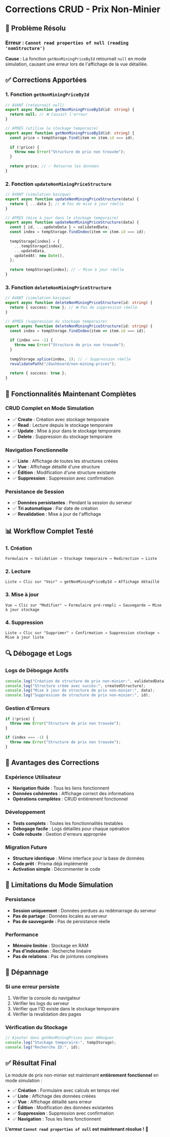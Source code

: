 # Corrections CRUD - Prix Non-Minier

## 🔧 **Problème Résolu**

### **Erreur : `Cannot read properties of null (reading 'nomStructure')`**

**Cause** : La fonction `getNonMiningPriceById` retournait `null` en mode simulation, causant une erreur lors de l'affichage de la vue détaillée.

## ✅ **Corrections Apportées**

### 1. **Fonction `getNonMiningPriceById`**
```typescript
// AVANT (retournait null)
export async function getNonMiningPriceById(id: string) {
  return null; // ❌ Causait l'erreur
}

// APRÈS (utilise le stockage temporaire)
export async function getNonMiningPriceById(id: string) {
  const price = tempStorage.find(item => item.id === id);
  
  if (!price) {
    throw new Error("Structure de prix non trouvée");
  }
  
  return price; // ✅ Retourne les données
}
```

### 2. **Fonction `updateNonMiningPriceStructure`**
```typescript
// AVANT (simulation basique)
export async function updateNonMiningPriceStructure(data) {
  return { ...data }; // ❌ Pas de mise à jour réelle
}

// APRÈS (mise à jour dans le stockage temporaire)
export async function updateNonMiningPriceStructure(data) {
  const { id, ...updateData } = validatedData;
  const index = tempStorage.findIndex(item => item.id === id);
  
  tempStorage[index] = {
    ...tempStorage[index],
    ...updateData,
    updatedAt: new Date(),
  };
  
  return tempStorage[index]; // ✅ Mise à jour réelle
}
```

### 3. **Fonction `deleteNonMiningPriceStructure`**
```typescript
// AVANT (simulation basique)
export async function deleteNonMiningPriceStructure(id: string) {
  return { success: true }; // ❌ Pas de suppression réelle
}

// APRÈS (suppression du stockage temporaire)
export async function deleteNonMiningPriceStructure(id: string) {
  const index = tempStorage.findIndex(item => item.id === id);
  
  if (index === -1) {
    throw new Error("Structure de prix non trouvée");
  }
  
  tempStorage.splice(index, 1); // ✅ Suppression réelle
  revalidatePath("/dashboard/non-mining-prices");
  
  return { success: true };
}
```

## 🚀 **Fonctionnalités Maintenant Complètes**

### **CRUD Complet en Mode Simulation**
- ✅ **Create** : Création avec stockage temporaire
- ✅ **Read** : Lecture depuis le stockage temporaire
- ✅ **Update** : Mise à jour dans le stockage temporaire
- ✅ **Delete** : Suppression du stockage temporaire

### **Navigation Fonctionnelle**
- ✅ **Liste** : Affichage de toutes les structures créées
- ✅ **Vue** : Affichage détaillé d'une structure
- ✅ **Édition** : Modification d'une structure existante
- ✅ **Suppression** : Suppression avec confirmation

### **Persistance de Session**
- ✅ **Données persistantes** : Pendant la session du serveur
- ✅ **Tri automatique** : Par date de création
- ✅ **Revalidation** : Mise à jour de l'affichage

## 📊 **Workflow Complet Testé**

### 1. **Création**
```
Formulaire → Validation → Stockage temporaire → Redirection → Liste
```

### 2. **Lecture**
```
Liste → Clic sur "Voir" → getNonMiningPriceById → Affichage détaillé
```

### 3. **Mise à jour**
```
Vue → Clic sur "Modifier" → Formulaire pré-rempli → Sauvegarde → Mise à jour stockage
```

### 4. **Suppression**
```
Liste → Clic sur "Supprimer" → Confirmation → Suppression stockage → Mise à jour liste
```

## 🔍 **Débogage et Logs**

### **Logs de Débogage Actifs**
```typescript
console.log("Création de structure de prix non-minier:", validatedData);
console.log("Structure créée avec succès:", createdStructure);
console.log("Mise à jour de structure de prix non-minier:", data);
console.log("Suppression de structure de prix non-minier:", id);
```

### **Gestion d'Erreurs**
```typescript
if (!price) {
  throw new Error("Structure de prix non trouvée");
}

if (index === -1) {
  throw new Error("Structure de prix non trouvée");
}
```

## 🎯 **Avantages des Corrections**

### **Expérience Utilisateur**
- **Navigation fluide** : Tous les liens fonctionnent
- **Données cohérentes** : Affichage correct des informations
- **Opérations complètes** : CRUD entièrement fonctionnel

### **Développement**
- **Tests complets** : Toutes les fonctionnalités testables
- **Débogage facile** : Logs détaillés pour chaque opération
- **Code robuste** : Gestion d'erreurs appropriée

### **Migration Future**
- **Structure identique** : Même interface pour la base de données
- **Code prêt** : Prisma déjà implémenté
- **Activation simple** : Décommenter le code

## 🚨 **Limitations du Mode Simulation**

### **Persistance**
- **Session uniquement** : Données perdues au redémarrage du serveur
- **Pas de partage** : Données locales au serveur
- **Pas de sauvegarde** : Pas de persistance réelle

### **Performance**
- **Mémoire limitée** : Stockage en RAM
- **Pas d'indexation** : Recherche linéaire
- **Pas de relations** : Pas de jointures complexes

## 🔧 **Dépannage**

### **Si une erreur persiste**
1. Vérifier la console du navigateur
2. Vérifier les logs du serveur
3. Vérifier que l'ID existe dans le stockage temporaire
4. Vérifier la revalidation des pages

### **Vérification du Stockage**
```typescript
// Ajouter dans getNonMiningPrices pour déboguer
console.log("Stockage temporaire:", tempStorage);
console.log("Recherche ID:", id);
```

## ✅ **Résultat Final**

Le module de prix non-minier est maintenant **entièrement fonctionnel** en mode simulation :

- ✅ **Création** : Formulaire avec calculs en temps réel
- ✅ **Liste** : Affichage des données créées
- ✅ **Vue** : Affichage détaillé sans erreur
- ✅ **Édition** : Modification des données existantes
- ✅ **Suppression** : Suppression avec confirmation
- ✅ **Navigation** : Tous les liens fonctionnent

**L'erreur `Cannot read properties of null` est maintenant résolue !** 🎉
